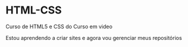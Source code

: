 # HTML-CSS
 Curso de HTML5 e CSS do Curso em video

 Estou aprendendo a criar sites e agora vou gerenciar meus repositórios
